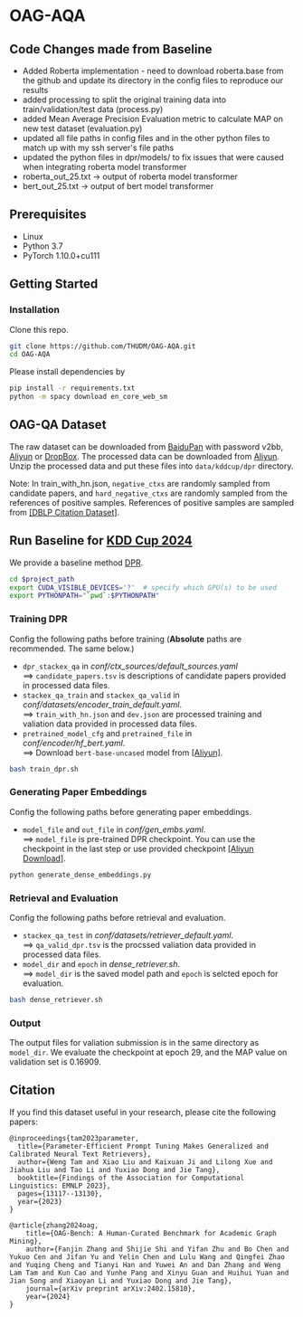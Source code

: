 # OAG-AQA

## Code Changes made from Baseline
- Added Roberta implementation - need to download roberta.base from the github and update its directory in the config files to reproduce our results
- added processing to split the original training data into train/validation/test data (process.py)
- added Mean Average Precision Evaluation metric to calculate MAP on new test dataset (evaluation.py)
- updated all file paths in config files and in the other python files to match up with my ssh server's file paths
- updated the python files in dpr/models/ to fix issues that were caused when integrating roberta model transformer
- roberta_out_25.txt -> output of roberta model transformer
- bert_out_25.txt -> output of bert model transformer

## Prerequisites
- Linux
- Python 3.7
- PyTorch 1.10.0+cu111

## Getting Started

### Installation

Clone this repo.


```bash
git clone https://github.com/THUDM/OAG-AQA.git
cd OAG-AQA
```

Please install dependencies by

```bash
pip install -r requirements.txt
python -m spacy download en_core_web_sm
```

## OAG-QA Dataset

The raw dataset can be downloaded from [BaiduPan](https://pan.baidu.com/s/1bFM6QM1tv4cz-Vx8VEGp7A?pwd=v2bb) with password v2bb, [Aliyun](https://open-data-set.oss-cn-beijing.aliyuncs.com/oag-benchmark/kddcup-2024/AQA/AQA.zip) or [DropBox](https://www.dropbox.com/scl/fi/2ckwl9fcpbik88z1cekot/AQA.zip?rlkey=o7ttmrvpdbvbu3rcr6t33jrx7&dl=1).
The processed data can be downloaded from [Aliyun](https://open-data-set.oss-cn-beijing.aliyuncs.com/oag-benchmark/kddcup-2024/AQA/aqa_train_data_processed.zip).
Unzip the processed data and put these files into ``data/kddcup/dpr`` directory.  

Note: In train_with_hn.json, ``negative_ctxs`` are randomly sampled from candidate papers, and ``hard_negative_ctxs`` are randomly sampled from the references of positive samples.  References of positive samples are sampled from [[DBLP Citation Dataset]](https://open.aminer.cn/open/article?id=655db2202ab17a072284bc0c).

## Run Baseline for [KDD Cup 2024](https://www.biendata.xyz/competition/aqa_kdd_2024/)

We provide a baseline method [DPR](https://arxiv.org/abs/2004.04906).

```bash
cd $project_path
export CUDA_VISIBLE_DEVICES='?'  # specify which GPU(s) to be used
export PYTHONPATH="`pwd`:$PYTHONPATH"
```

### Training DPR
Config the following paths before training (**Absolute** paths are recommended. The same below.)
- ``dpr_stackex_qa`` in _conf/ctx_sources/default_sources.yaml_  
==> ``candidate_papers.tsv`` is descriptions of candidate papers provided in processed data files.
- ``stackex_qa_train`` and ``stackex_qa_valid`` in _conf/datasets/encoder_train_default.yaml_.  
==> ``train_with_hn.json`` and ``dev.json`` are processed training and valiation data provided in processed data files.
- ``pretrained_model_cfg`` and ``pretrained_file`` in _conf/encoder/hf_bert.yaml_.  
==> Download ``bert-base-uncased`` model from [[Aliyun]](https://open-data-set.oss-cn-beijing.aliyuncs.com/oag-benchmark/kddcup-2024/AQA/bert-base-uncased-dpr-init.zip).

```bash
bash train_dpr.sh
```

### Generating Paper Embeddings
Config the following paths before generating paper embeddings.
- ``model_file`` and ``out_file`` in _conf/gen_embs.yaml_.  
==> ``model_file`` is pre-trained DPR checkpoint. You can use the checkpoint in the last step or use provided checkpoint [[Aliyun Download]](https://open-data-set.oss-cn-beijing.aliyuncs.com/oag-benchmark/kddcup-2024/AQA/aqa_dpr_ckpt.zip).

```bash
python generate_dense_embeddings.py
```

### Retrieval and Evaluation
Config the following paths before retrieval and evaluation.
- ``stackex_qa_test`` in _conf/datasets/retriever_default.yaml_.  
==> ``qa_valid_dpr.tsv`` is the procssed valiation data provided in processed data files.
- ``model_dir`` and ``epoch`` in _dense_retriever.sh_.  
==> ``model_dir`` is the saved model path and ``epoch`` is selcted epoch for evaluation. 

```bash
bash dense_retriever.sh
```

### Output
The output files for valiation submission is in the same directory as ``model_dir``. 
We evaluate the checkpoint at epoch 29, and the MAP value on validation set is 0.16909.

## Citation

If you find this dataset useful in your research, please cite the following papers:

```
@inproceedings{tam2023parameter,
  title={Parameter-Efficient Prompt Tuning Makes Generalized and Calibrated Neural Text Retrievers},
  author={Weng Tam and Xiao Liu and Kaixuan Ji and Lilong Xue and Jiahua Liu and Tao Li and Yuxiao Dong and Jie Tang},
  booktitle={Findings of the Association for Computational Linguistics: EMNLP 2023},
  pages={13117--13130},
  year={2023}
}

@article{zhang2024oag,
    title={OAG-Bench: A Human-Curated Benchmark for Academic Graph Mining},
    author={Fanjin Zhang and Shijie Shi and Yifan Zhu and Bo Chen and Yukuo Cen and Jifan Yu and Yelin Chen and Lulu Wang and Qingfei Zhao and Yuqing Cheng and Tianyi Han and Yuwei An and Dan Zhang and Weng Lam Tam and Kun Cao and Yunhe Pang and Xinyu Guan and Huihui Yuan and Jian Song and Xiaoyan Li and Yuxiao Dong and Jie Tang},
    journal={arXiv preprint arXiv:2402.15810},
    year={2024}
}
```

